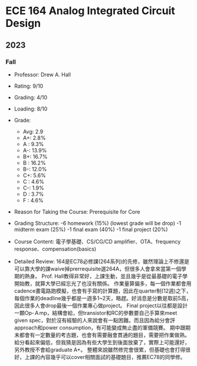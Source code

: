 # ECE 164 Analog Integrated Circuit Design
## 2023
### Fall
- Professor: Drew A. Hall
- Rating: 9/10
- Grading: 4/10
- Loading: 8/10
- Grade: 
  - Avg: 2.9
  - A+:  2.8%
  - A :  9.3%
  - A-: 13.9%
  - B+: 16.7%
  - B : 16.2%
  - B-: 12.0%
  - C+:  5.6%
  - C :  4.6%
  - C-:  1.9%
  - D :  3.7%
  - F :  4.6%
 
- Reason for Taking the Course:
  Prerequisite for Core
- Grading Structure:
  -6 homework (15%) (lowest grade will be drop)
  -1 midterm exam (25%)
  -1 final exam (40%)
  -1 final project (20%)
- Course Content:
  電子學基礎、CS/CG/CD amplifier、OTA、frequency response、compensation(basics)
- Detailed Review:
  164是EC78必修課(264系列)的先修，雖然理論上不修還是可以靠大學的課waive掉prerrequisite選264A，但很多人會拿來當第一個學期的熱身。
  Prof. Hall教得非常好，上課生動，並且幾乎是從最基礎的電子學開始教，就算大學已經忘光了也沒有關係。
  作業量算偏多，每一個作業都會用cadence畫電路跑模擬，也會有手寫的計算題，因此在quarter制(12週)之下，每個作業的deadline幾乎都是一週多1~2天，略趕。好消息是分數是取前5高，因此很多人會drop最後一個作業專心做project。
  Final project以往都是設計一顆Op-Ａmp，結構會給，但transistor和RC的參數要自己手算來meet given spec，對於沒有經驗的人來說會有一點困難。而且因為給分會評approach和power consumption，有可能變成無止盡的軍備競賽。
  期中跟期末都會有一定數量的考古題，也會有需要融會貫通的題目，需要把作業做熟。
  給分看起來偏低，但我猜是因為有些大學生到後面放棄了，實際上可能還好，另外教授不會給graduate A+。
  整體來說雖然修完會很累，但基礎也會打得很好，上課的內容幾乎可以cover相關面試的基礎題目，推薦EC78的同學修。
